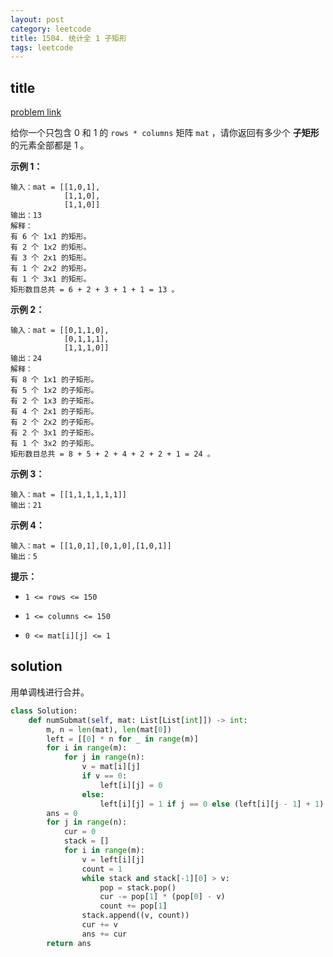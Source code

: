```yaml
---
layout: post
category: leetcode
title: 1504. 统计全 1 子矩形
tags: leetcode
---
```

## title
[problem link](https://leetcode-cn.com/problems/count-submatrices-with-all-ones/)



给你一个只包含 0 和 1 的 `rows * columns` 矩阵 `mat` ，请你返回有多少个 **子矩形** 的元素全部都是 1 。

 

**示例 1：**

```
输入：mat = [[1,0,1],
            [1,1,0],
            [1,1,0]]
输出：13
解释：
有 6 个 1x1 的矩形。
有 2 个 1x2 的矩形。
有 3 个 2x1 的矩形。
有 1 个 2x2 的矩形。
有 1 个 3x1 的矩形。
矩形数目总共 = 6 + 2 + 3 + 1 + 1 = 13 。
```

**示例 2：**

```
输入：mat = [[0,1,1,0],
            [0,1,1,1],
            [1,1,1,0]]
输出：24
解释：
有 8 个 1x1 的子矩形。
有 5 个 1x2 的子矩形。
有 2 个 1x3 的子矩形。
有 4 个 2x1 的子矩形。
有 2 个 2x2 的子矩形。
有 2 个 3x1 的子矩形。
有 1 个 3x2 的子矩形。
矩形数目总共 = 8 + 5 + 2 + 4 + 2 + 2 + 1 = 24 。
```

**示例 3：**

```
输入：mat = [[1,1,1,1,1,1]]
输出：21
```

**示例 4：**

```
输入：mat = [[1,0,1],[0,1,0],[1,0,1]]
输出：5
```

 

**提示：**

- `1 <= rows <= 150`

- `1 <= columns <= 150`

- `0 <= mat[i][j] <= 1`

  

## solution

用单调栈进行合并。

```python
class Solution:
    def numSubmat(self, mat: List[List[int]]) -> int:
        m, n = len(mat), len(mat[0])
        left = [[0] * n for _ in range(m)]
        for i in range(m):
            for j in range(n):
                v = mat[i][j]
                if v == 0:
                    left[i][j] = 0
                else:
                    left[i][j] = 1 if j == 0 else (left[i][j - 1] + 1)
        ans = 0
        for j in range(n):
            cur = 0
            stack = []
            for i in range(m):
                v = left[i][j]
                count = 1
                while stack and stack[-1][0] > v:
                    pop = stack.pop()
                    cur -= pop[1] * (pop[0] - v)
                    count += pop[1]
                stack.append((v, count))
                cur += v
                ans += cur
        return ans
```

